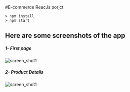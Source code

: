 #E-commerce ReacJs porjct
```
> npm install
> npm start
```

## Here are some screenshots of the app
##### 1- First page
![screen_shot1](https://i.ibb.co/SfKm6Y2/Screenshot-from-2018-10-27-18-47-47.png)

##### 2- Product Details 
![screen_shot1](https://i.ibb.co/6ZQk541/Screenshot-from-2018-10-27-18-44-21.png)
